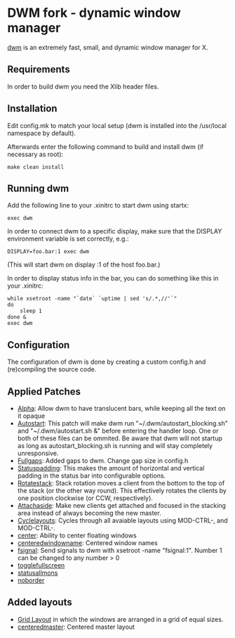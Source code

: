# DWM fork - dynamic window manager

[dwm](dwm.suckless.org) is an extremely fast, small, and dynamic window manager for X.


## Requirements

In order to build dwm you need the Xlib header files.


## Installation

Edit config.mk to match your local setup (dwm is installed into
the /usr/local namespace by default).

Afterwards enter the following command to build and install dwm (if
necessary as root):

	make clean install


## Running dwm

Add the following line to your .xinitrc to start dwm using startx:

	exec dwm

In order to connect dwm to a specific display, make sure that
the DISPLAY environment variable is set correctly, e.g.:

	DISPLAY=foo.bar:1 exec dwm

(This will start dwm on display :1 of the host foo.bar.)

In order to display status info in the bar, you can do something
like this in your .xinitrc:

	while xsetroot -name "`date` `uptime | sed 's/.*,//'`"
	do
		sleep 1
	done &
	exec dwm


## Configuration

The configuration of dwm is done by creating a custom config.h
and (re)compiling the source code.


## Applied Patches

- [Alpha](https://dwm.suckless.org/patches/alpha/dwm-alpha-20180613-b69c870.diff): Allow dwm to have translucent bars, while keeping all the text on it opaque
- [Autostart](https://dwm.suckless.org/patches/autostart/dwm-autostart-20161205-bb3bd6f.diff): This patch will make dwm run "\~/.dwm/autostart_blocking.sh" and "\~/.dwm/autostart.sh &" before entering the handler loop. One or both of these files can be ommited. Be aware that dwm will not startup as long as autostart_blocking.sh is running and will stay completely unresponsive.
- [Fullgaps](https://dwm.suckless.org/patches/fullgaps/dwm-fullgaps-6.2.diff): Added gaps to dwm. Change gap size in config.h
- [Statuspadding](https://dwm.suckless.org/patches/statuspadding/dwm-statuspadding-20150524-c8e9479.diff): This makes the amount of horizontal and vertical padding in the status bar into configurable options.
- [Rotatestack](https://dwm.suckless.org/patches/rotatestack/dwm-rotatestack-20161021-ab9571b.diff): Stack rotation moves a client from the bottom to the top of the stack (or the other way round). This effectively rotates the clients by one position clockwise (or CCW, respectively).
- [Attachaside](https://dwm.suckless.org/patches/attachaside/dwm-attachaside-20180126-db22360.diff): Make new clients get attached and focused in the stacking area instead of always becoming the new master.
- [Cyclelayouts](https://dwm.suckless.org/patches/cyclelayouts/dwm-cyclelayouts-20180524-6.2.diff): Cycles through all avaiable layouts using MOD-CTRL-, and MOD-CTRL-.
- [center](https://dwm.suckless.org/patches/center/dwm-center-20160719-56a31dc.diff): Ability to center floating windows
- [centeredwindowname](http://dwm.suckless.org/patches/centeredwindowname/dwm-centeredwindowname-20180909-6.2.diff): Centered window names
- [fsignal](https://dwm.suckless.org/patches/fsignal/dwm-fsignal-6.1.diff): Send signals to dwm with xsetroot -name "fsignal:1". Number 1 can be changed to any number > 0
- [togglefullscreen](https://lists.suckless.org/dev/att-27712/dwm-6.1-togglefullscreen.diff)
- [statusallmons](https://dwm.suckless.org/patches/statusallmons/dwm-statusallmons-20160731-56a31dc.diff)
- [noborder](https://dwm.suckless.org/patches/noborder/dwm-noborder-6.2.diff)


## Added layouts
- [Grid Layout](https://dwm.suckless.org/patches/gridmode/dwm-gridmode-20170909-ceac8c9.diff) in which the windows are arranged in a grid of equal sizes.
- [centeredmaster](https://dwm.suckless.org/patches/centeredmaster/dwm-centeredmaster-6.1.diff): Centered master layout

